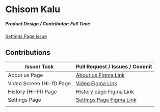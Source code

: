 # Chisom Kalu

##### Product Design / Contributor: Full Time

[Settings Page Issue](https://github.com/zuri-training/Col-films-Team-120/issues/14)

## Contributions

| Issue/ Task          | Pull Request / Issues / Commit                                                                                              |
| -------------------- | --------------------------------------------------------------------------------------------------------------------------- |
| About us Page        | [About us Figma Link](<https://www.figma.com/file/2JmfyXDioi6yalyEUThkb4/Team120_col-films-(Copy)?node-id=667%3A6457>)      |
| Video Screen (HI-fI) Page    | [Video Figma Link](<https://www.figma.com/file/2JmfyXDioi6yalyEUThkb4/Team120_col-films-(Copy)?node-id=890%3A15738>)        |
| History (HI-FI) Page | [History page Figma Link](<https://www.figma.com/file/2JmfyXDioi6yalyEUThkb4/Team120_col-films-(Copy)?node-id=843%3A10392>) |
| Settings Page        | [Settings Page Figma Link](<https://www.figma.com/file/2JmfyXDioi6yalyEUThkb4/Team120_col-films-(Copy)?node-id=667%3A6457>) |
|                      |
